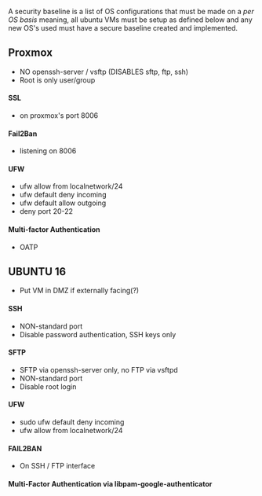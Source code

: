 A security baseline is a list of OS configurations that must be made on a *per OS basis* meaning, all ubuntu VMs must be setup as defined below and any new OS's used must have a secure baseline created and implemented.
 
## Proxmox
* NO openssh-server / vsftp (DISABLES sftp, ftp, ssh)
* Root is only user/group
#### SSL
* on proxmox's port 8006
#### Fail2Ban
* listening on 8006
#### UFW
* ufw allow from localnetwork/24
* ufw default deny incoming
* ufw default allow outgoing
* deny port 20-22
#### Multi-factor Authentication
* OATP



## UBUNTU 16
* Put VM in DMZ if externally facing(?)
 #### SSH
* NON-standard port
* Disable password authentication, SSH keys only
#### SFTP
* SFTP via openssh-server only, no FTP via vsftpd
* NON-standard port
* Disable root login
#### UFW
* sudo ufw default deny incoming
* ufw allow from localnetwork/24
#### FAIL2BAN
* On SSH / FTP interface
#### Multi-Factor Authentication via libpam-google-authenticator

